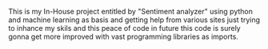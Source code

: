 This is my In-House project
entitled by "Sentiment analyzer"
using python and machine learning as basis and getting help from various sites just trying to inhance my skils and this peace of code
in future this code is surely gonna get more improved with vast programming libraries as imports.
